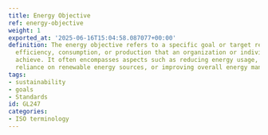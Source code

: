 ```yaml
---
title: Energy Objective
ref: energy-objective
weight: 1
exported_at: '2025-06-16T15:04:58.087077+00:00'
definition: The energy objective refers to a specific goal or target related to energy
  efficiency, consumption, or production that an organization or individual aims to
  achieve. It often encompasses aspects such as reducing energy usage, increasing
  reliance on renewable energy sources, or improving overall energy management practices.
tags:
- sustainability
- goals
- Standards
id: GL247
categories:
- ISO terminology
---
```



